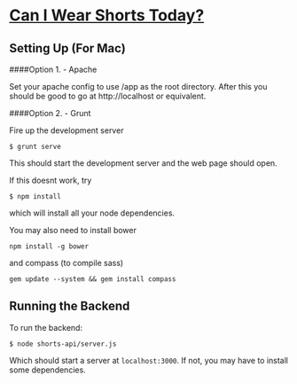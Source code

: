# [Can I Wear Shorts Today?](http://shorts.today)


## Setting Up (For Mac)

####Option 1. - Apache

Set your apache config to use /app as the root directory. After this you should be good to go at http://localhost or equivalent.

####Option 2. - Grunt


Fire up the development server

```
$ grunt serve
```

This should start the development server and the web page should open.

If this doesnt work, try

```
$ npm install
```

which will install all your node dependencies.

You may also need to install bower
```
npm install -g bower
```

and compass (to compile sass)
```
gem update --system && gem install compass
```

## Running the Backend

To run the backend:

```
$ node shorts-api/server.js
```

Which should start a server at `localhost:3000`. If not, you may have to install some dependencies.
